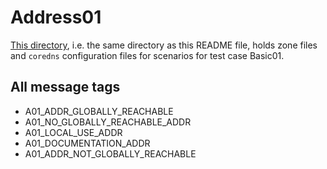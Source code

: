 
# Address01

[This directory](.), i.e. the same directory as this README file, holds
zone files and `coredns` configuration files for scenarios for test case Basic01.

## All message tags

- A01_ADDR_GLOBALLY_REACHABLE    
- A01_NO_GLOBALLY_REACHABLE_ADDR 
- A01_LOCAL_USE_ADDR
- A01_DOCUMENTATION_ADDR
- A01_ADDR_NOT_GLOBALLY_REACHABLE

